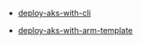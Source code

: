 - [deploy-aks-with-cli](./deploy-aks-with-cli.md)


- [deploy-aks-with-arm-template](./deploy-aks-with-arm-template/Readme.md)
